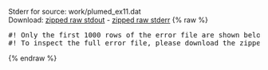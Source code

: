 Stderr for source:  work/plumed_ex11.dat   
Download: [zipped raw stdout](plumed_ex11.dat.plumed_master.stdout.txt.zip) - [zipped raw stderr](plumed_ex11.dat.plumed_master.stderr.txt.zip) 
{% raw %}
<pre>
#! Only the first 1000 rows of the error file are shown below
#! To inspect the full error file, please download the zipped raw stderr file above
</pre>
{% endraw %}
